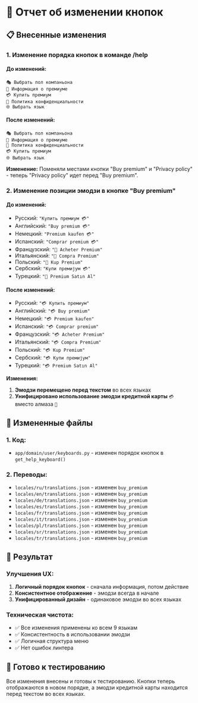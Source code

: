 # 🔄 Отчет об изменении кнопок

## 📋 Внесенные изменения

### 1. **Изменение порядка кнопок в команде /help**

#### **До изменений:**
```
🎭 Выбрать пол компаньона
💎 Информация о премиуме  
💳 Купить премиум
📝 Политика конфиденциальности
🌐 Выбрать язык
```

#### **После изменений:**
```
🎭 Выбрать пол компаньона
💎 Информация о премиуме
📝 Политика конфиденциальности
💳 Купить премиум
🌐 Выбрать язык
```

**Изменение:** Поменяли местами кнопки "Buy premium" и "Privacy policy" - теперь "Privacy policy" идет перед "Buy premium".

### 2. **Изменение позиции эмодзи в кнопке "Buy premium"**

#### **До изменений:**
- Русский: `"Купить премиум 💳"`
- Английский: `"Buy premium 💳"`
- Немецкий: `"Premium kaufen 💳"`
- Испанский: `"Comprar premium 💳"`
- Французский: `"💎 Acheter Premium"`
- Итальянский: `"💎 Compra Premium"`
- Польский: `"💎 Kup Premium"`
- Сербский: `"Купи премијум 💳"`
- Турецкий: `"💎 Premium Satın Al"`

#### **После изменений:**
- Русский: `"💳 Купить премиум"`
- Английский: `"💳 Buy premium"`
- Немецкий: `"💳 Premium kaufen"`
- Испанский: `"💳 Comprar premium"`
- Французский: `"💳 Acheter Premium"`
- Итальянский: `"💳 Compra Premium"`
- Польский: `"💳 Kup Premium"`
- Сербский: `"💳 Купи премијум"`
- Турецкий: `"💳 Premium Satın Al"`

**Изменения:**
1. **Эмодзи перемещено перед текстом** во всех языках
2. **Унифицировано использование эмодзи кредитной карты** `💳` вместо алмаза `💎`

## 📁 Измененные файлы

### **1. Код:**
- `app/domain/user/keyboards.py` - изменен порядок кнопок в `get_help_keyboard()`

### **2. Переводы:**
- `locales/ru/translations.json` - изменен `buy_premium`
- `locales/en/translations.json` - изменен `buy_premium`
- `locales/de/translations.json` - изменен `buy_premium`
- `locales/es/translations.json` - изменен `buy_premium`
- `locales/fr/translations.json` - изменен `buy_premium`
- `locales/it/translations.json` - изменен `buy_premium`
- `locales/pl/translations.json` - изменен `buy_premium`
- `locales/sr/translations.json` - изменен `buy_premium`
- `locales/tr/translations.json` - изменен `buy_premium`

## 🎯 Результат

### **Улучшения UX:**
1. **Логичный порядок кнопок** - сначала информация, потом действие
2. **Консистентное отображение** - эмодзи всегда в начале
3. **Унифицированный дизайн** - одинаковое эмодзи во всех языках

### **Техническая чистота:**
- ✅ Все изменения применены ко всем 9 языкам
- ✅ Консистентность в использовании эмодзи
- ✅ Логичная структура меню
- ✅ Нет ошибок линтера

## 🚀 Готово к тестированию

Все изменения внесены и готовы к тестированию. Кнопки теперь отображаются в новом порядке, а эмодзи кредитной карты находится перед текстом во всех языках.
